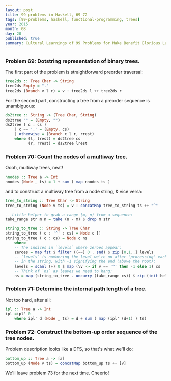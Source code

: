 ```yaml
---
layout: post
title: 99 problems in Haskell, 69-72
tags: [99-problems, haskell, functional-programming, trees]
year: 2015
month: 08
day: 20
published: true
summary: Cultural Learnings of 99 Problems for Make Benefit Glorious Language of Haskell
---
```


### Problem 69: Dotstring representation of binary trees.

The first part of the problem is straightforward preorder traversal:

```haskell
tree2ds :: Tree Char -> String
tree2ds Empty = "."
tree2ds (Branch v l r) = v : tree2ds l ++ tree2ds r
```

For the second part, constructing a tree from a preorder sequence is unambiguous:

```haskell
ds2tree :: String -> (Tree Char, String)
ds2tree "" = (Empty, "")
ds2tree ( c : cs )
    | c == '.' = (Empty, cs)
    | otherwise = (Branch c l r, rrest)
    where (l, lrest) = ds2tree cs
          (r, rrest) = ds2tree lrest

```

### Problem 70: Count the nodes of a multiway tree.

Oooh, multiway trees, neat!

```haskell
nnodes :: Tree a -> Int
nnodes (Node _ ts) = 1 + sum ( map nnodes ts )
```

and to construct a multiway tree from a node string, & vice versa:

```haskell
tree_to_string :: Tree Char -> String
tree_to_string (Node v ts) = v : concatMap tree_to_string ts ++ "^"

-- Little helper to grab a range [m, n) from a sequence:
take_range str m n = take (n - m) $ drop m str

string_to_tree :: String -> Tree Char
string_to_tree ( c : '^' : cs) = Node c []
string_to_tree ( c : cs) = Node c ns
    where
    -- The indices in `levels` where zeroes appear:
    zeroes = map fst $ filter ((==) 0 . snd) $ zip [0,1..] levels
    -- `levels` is numbering the level we're on after 'processing' each node
    -- in the string, with -1 signifying the end (above the root):
    levels = scanl (+) 0 $ map (\v -> if v == '^' then -1 else 1) cs
    -- Think of `ns` as leaves we need to hang:
    ns = map (string_to_tree . uncurry (take_range cs)) $ zip (init helper) (tail helper)
```

### Problem 71: Determine the internal path length of a tree.

Not too hard, after all:

```haskell
ipl :: Tree a -> Int
ipl =ipl' 0
    where ipl' d (Node _ ts) = d + sum ( map (ipl' (d+1) ) ts)
```

### Problem 72: Construct the bottom-up order sequence of the tree nodes.

Problem description looks like a DFS, so that's what we'll do:

```haskell
bottom_up :: Tree a -> [a]
bottom_up (Node v ts) = concatMap bottom_up ts ++ [v]
```

We'll leave problem 73 for the next time. Cheerio!
